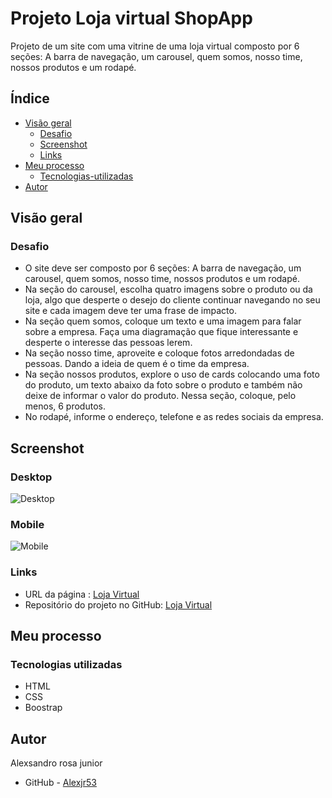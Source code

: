 # Projeto Loja virtual ShopApp

Projeto de um site com uma vitrine de uma loja virtual composto por 6 seções: A barra de navegação, um carousel, quem somos, nosso time, nossos produtos e um rodapé.

## Índice

- [Visão geral](#visão-geral)
  - [Desafio](#desafio)
  - [Screenshot](#screenshot)
  - [Links](#links)
- [Meu processo](#meu-processo)
  - [Tecnologias-utilizadas](#tecnologias-utilizadas)
- [Autor](#autor)

## Visão geral

### Desafio

- O site deve ser composto por 6 seções: A barra de navegação, um carousel, quem somos, nosso time, nossos produtos e um rodapé. 
- Na seção do carousel, escolha quatro imagens sobre o
produto ou da loja, algo que desperte o desejo do cliente continuar navegando no seu site e cada imagem deve ter uma frase de impacto.
- Na seção quem somos, coloque um texto e uma imagem para falar sobre a empresa. Faça uma diagramação que fique interessante e desperte o interesse das pessoas lerem. 
- Na seção nosso time, aproveite e coloque fotos arredondadas de pessoas. Dando a ideia de quem é o time da empresa.
- Na seção nossos produtos, explore o uso de cards colocando uma foto do produto, um texto abaixo da foto
sobre o produto e também não deixe de informar o valor do produto. Nessa seção, coloque, pelo menos, 6 produtos.
- No rodapé, informe o endereço, telefone e as redes sociais da empresa.

## Screenshot

### Desktop
![Desktop](src/design/screenshot-desktop.gif)

### Mobile
![Mobile](src/design/screenshot-mobile.gif)

### Links
- URL da página : [Loja Virtual](https://alexjr53.github.io/loja-virtual/)
- Repositório do projeto no GitHub: [Loja Virtual](https://github.com/Alexjr53/loja-virtual)

## Meu processo

### Tecnologias utilizadas

- HTML
- CSS
- Boostrap

## Autor
Alexsandro rosa junior

- GitHub - [Alexjr53](https://github.com/Alexjr53)
